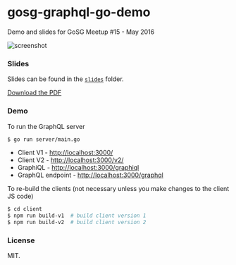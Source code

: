 # gosg-graphql-go-demo
Demo and slides for GoSG Meetup #15 - May 2016

![screenshot](https://github.com/sogko/gosg-graphql-go-demo/blob/master/slides/images/twooter-screenshot.png)

### Slides
Slides can be found in the [`slides`](./slides) folder.

[Download the PDF](./slides/gosg-may-2016-presentation.pdf)


### Demo

To run the GraphQL server
```bash
$ go run server/main.go
```

- Client V1 - [http://localhost:3000/](http://localhost:3000/)
- Client V2 - [http://localhost:3000/v2/](http://localhost:3000/v2/)
- GraphiQL - [http://localhost:3000/graphiql](http://localhost:3000/graphiql)
- GraphQL endpoint - [http://localhost:3000/graphql](http://localhost:3000/graphql)


To re-build the clients (not necessary unless you make changes to the client JS code)

```bash
$ cd client
$ npm run build-v1  # build client version 1
$ npm run build-v2  # build client version 2
```

### License
MIT.
